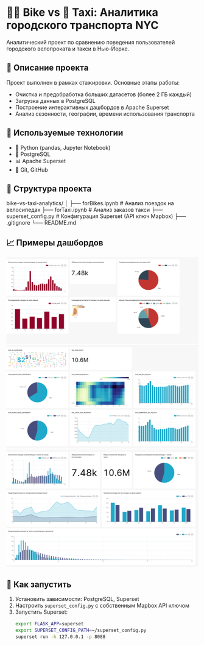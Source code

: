 # 🚴‍♀️ Bike vs 🚕 Taxi: Аналитика городского транспорта NYC

Аналитический проект по сравнению поведения пользователей городского велопроката и такси в Нью-Йорке.

## 📂 Описание проекта

Проект выполнен в рамках стажировки. Основные этапы работы:

- Очистка и предобработка больших датасетов (более 2 ГБ каждый)
- Загрузка данных в PostgreSQL
- Построение интерактивных дашбордов в Apache Superset
- Анализ сезонности, географии, времени использования транспорта

## 🔧 Используемые технологии

- 🐍 Python (pandas, Jupyter Notebook)
- 🐘 PostgreSQL
- 📊 Apache Superset
- 📁 Git, GitHub

## 📁 Структура проекта

bike-vs-taxi-analytics/
│
├── forBikes.ipynb # Анализ поездок на велосипедах
├── forTaxi.ipynb # Анализ заказов такси
├── superset_config.py # Конфигурация Superset (API ключ Mapbox)
├── .gitignore
└── README.md

## 📈 Примеры дашбордов

![bikes_dashboard](images/bikes.jpg)
![taxi_dashboard](images/taxi.jpg)
![taxi_vs_bikes_dashboard](images/taxi-vs-bikes.jpg)

## 🚀 Как запустить

1. Установить зависимости: PostgreSQL, Superset
2. Настроить `superset_config.py` с собственным Mapbox API ключом
3. Запустить Superset:
   ```bash
   export FLASK_APP=superset
   export SUPERSET_CONFIG_PATH=~/superset_config.py
   superset run -h 127.0.0.1 -p 8088
